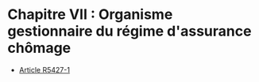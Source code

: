 # Chapitre VII : Organisme gestionnaire  du régime d'assurance chômage

* [Article R5427-1](./LEGIARTI000028976062.md)

